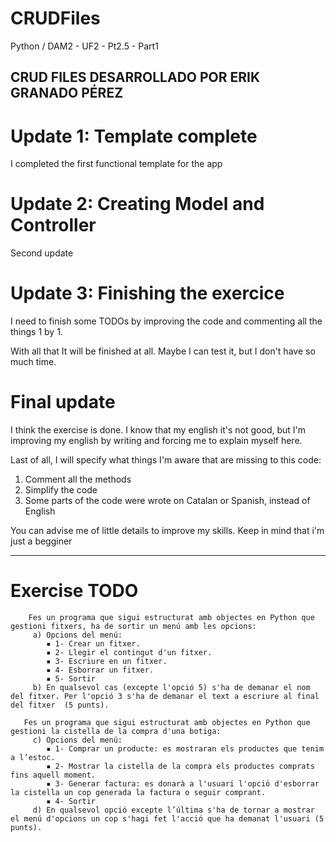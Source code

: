 # CRUDFiles
 Python / DAM2 - UF2 - Pt2.5 - Part1

CRUD FILES DESARROLLADO POR ERIK GRANADO PÉREZ
-------------------------------------------------
# Update 1: Template complete
 I completed the first functional template for the app

# Update 2: Creating Model and Controller
 Second update

# Update 3: Finishing the exercice
 I need to finish some TODOs by improving the code and commenting all the things 1 by 1.

 With all that It will be finished at all. Maybe I can test it, but I don't have so much time. 

# Final update
 I think the exercise is done. I know that my english it's not good, but I'm improving my english by writing and forcing me to explain myself here.

 Last of all, I will specify what things I'm aware that are missing to this code:

 1. Comment all the methods
 2. Simplify the code
 3. Some parts of the code were wrote on Catalan or Spanish, instead of English
 
 You can advise me of little details to improve my skills. Keep in mind that i'm just a begginer

-------------------------------------------------
# Exercise TODO
        Fes un programa que sigui estructurat amb objectes en Python que gestioni fitxers, ha de sortir un menú amb les opcions:
         a) Opcions del menú:
            ▪ 1- Crear un fitxer.
            ▪ 2- Llegir el contingut d'un fitxer.
            ▪ 3- Escriure en un fitxer.
            ▪ 4- Esborrar un fitxer.
            ▪ 5- Sortir
         b) En qualsevol cas (excepte l'opció 5) s'ha de demanar el nom del fitxer. Per l'opció 3 s'ha de demanar el text a escriure al final del fitxer  (5 punts).

       Fes un programa que sigui estructurat amb objectes en Python que gestioni la cistella de la compra d'una botiga:
         c) Opcions del menú:
            ▪ 1- Comprar un producte: es mostraran els productes que tenim a l’estoc.
            ▪ 2- Mostrar la cistella de la compra els productes comprats fins aquell moment.
            ▪ 3- Generar factura: es donarà a l'usuari l'opció d'esborrar la cistella un cop generada la factura o seguir comprant.
            ▪ 4- Sortir
         d) En qualsevol opció excepte l’última s'ha de tornar a mostrar el menú d'opcions un cop s'hagi fet l'acció que ha demanat l'usuari (5 punts).
